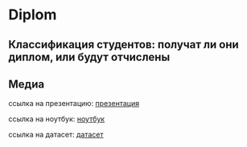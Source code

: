 # Diplom
## Классификация студентов: получат ли они диплом, или будут отчислены 

## Медиа
ссылка на презентацию: [презентация](ССБ.pptx)

ссылка на ноутбук: [ноутбук](ССБ.ipynb)

ссылка на датасет: [датасет]([ноутбук](ССБ.ipynb))
